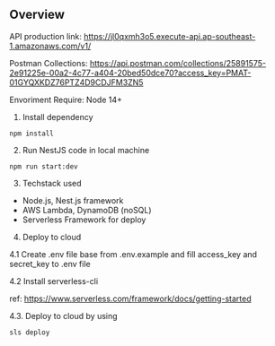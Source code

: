 ## Overview

API production link: https://jl0qxmh3o5.execute-api.ap-southeast-1.amazonaws.com/v1/

Postman Collections: https://api.postman.com/collections/25891575-2e91225e-00a2-4c77-a404-20bed50dce70?access_key=PMAT-01GYQXKDZ76PTZ4D9CDJFM3ZN5

Envoriment Require: Node 14+

1. Install dependency

```
npm install
```

2. Run NestJS code in local machine

```
npm run start:dev
```

3. Techstack used

- Node.js, Nest.js framework
- AWS Lambda, DynamoDB (noSQL)
- Serverless Framework for deploy

4. Deploy to cloud

4.1 Create .env file base from .env.example and fill access_key and secret_key to .env file

4.2 Install serverless-cli

ref: https://www.serverless.com/framework/docs/getting-started

4.3. Deploy to cloud by using 

```
sls deploy
```
